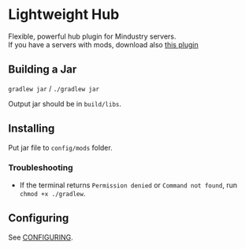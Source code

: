 # Lightweight Hub
Flexible, powerful hub plugin for Mindustry servers. <br>
If you have a servers with mods, download also [this plugin](https://github.com/MindustryInside/TheInspection)

## Building a Jar

`gradlew jar` / `./gradlew jar`

Output jar should be in `build/libs`.

## Installing

Put jar file to `config/mods` folder.

### Troubleshooting

* If the terminal returns `Permission denied` or `Command not found`, run `chmod +x ./gradlew`.

## Configuring

See [CONFIGURING](CONFIGURING.md).
